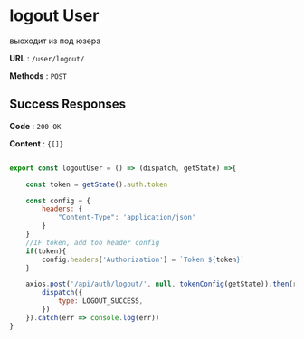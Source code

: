 # logout User

выоходит из под юзера

**URL** : `/user/logout/`

**Methods** : `POST`

## Success Responses

**Code** : `200 OK`

**Content** : `{[]}`

```javascript

export const logoutUser = () => (dispatch, getState) =>{

    const token = getState().auth.token

    const config = {
        headers: {
            "Content-Type": 'application/json'
        }
    }
    //IF token, add too header config
    if(token){
        config.headers['Authorization'] = `Token ${token}`
    }

    axios.post('/api/auth/logout/', null, tokenConfig(getState)).then(res => {
        dispatch({
            type: LOGOUT_SUCCESS,
        })
    }).catch(err => console.log(err))
}
```


